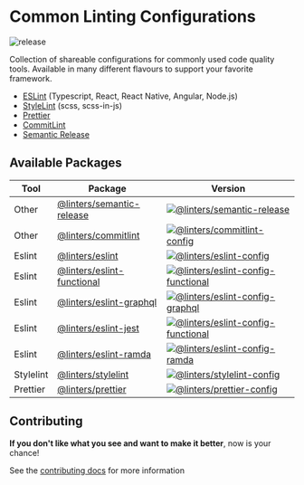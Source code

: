 # Common Linting Configurations

![release](https://github.com/developer239/linters/workflows/release/badge.svg)

Collection of shareable configurations for commonly used code quality tools. Available in many different flavours to support your favorite framework.

- [ESLint](https://github.com/eslint/eslint) (Typescript, React, React Native, Angular, Node.js)
- [StyleLint](https://github.com/stylelint/stylelint) (scss, scss-in-js)
- [Prettier](https://github.com/prettier/prettier)
- [CommitLint](https://github.com/conventional-changelog/commitlint) 
- [Semantic Release](https://github.com/semantic-release/github)

## Available Packages

| Tool       | Package                                                                                 | Version                                                           | 
| ---------- | --------------------------------------------------------------------------------------- | ------------------------------------------------------------------
| Other      | [@linters/semantic-release](packages/semantic-release/semantic-release)                 | [![@linters/semantic-release][sr-badge]][sr-npm]                  | 
| Other      | [@linters/commitlint](packages/commitlint/commitlint-config)                            | [![@linters/commitlint-config][cl-badge]][cl-npm]                 | 
| Eslint     | [@linters/eslint](packages/eslint/eslint-config)                                        | [![@linters/eslint-config][es-badge]][es-npm]                     | 
| Eslint     | [@linters/eslint-functional](packages/eslint/eslint-config-functional)                  | [![@linters/eslint-config-functional][esfc-badge]][esfc-npm]      | 
| Eslint     | [@linters/eslint-graphql](packages/eslint/eslint-config-graphql)                        | [![@linters/eslint-config-graphql][esgql-badge]][esgql-npm]       | 
| Eslint     | [@linters/eslint-jest](packages/eslint/eslint-config-jest)                              | [![@linters/eslint-config-functional][esjest-badge]][esjest-npm]  | 
| Eslint     | [@linters/eslint-ramda](packages/eslint/eslint-config-ramda)                            | [![@linters/eslint-config-ramda][esrm-badge]][esrm-npm]           | 
| Stylelint  | [@linters/stylelint](packages/stylelint/stylelint-config)                               | [![@linters/stylelint-config][sl-badge]][sl-npm]                  | 
| Prettier   | [@linters/prettier](packages/prettier/prettier-config)                                  | [![@linters/prettier-config][pr-badge]][pr-npm]                   | 

## Contributing
**If you don't like what you see and want to make it better**, now is your chance!

See the [contributing docs](/CONTRIBUTING.md) for more information

[sr-badge]: https://badge.fury.io/js/%40linters%2Fsemantic-release.svg
[sr-npm]: https://badge.fury.io/js/%40linters%2Fsemantic-release

[cl-badge]: https://badge.fury.io/js/%40linters%2Fcommitlint-config.svg
[cl-npm]: https://badge.fury.io/js/%40linters%2Fcommitlint-config

[es-badge]: https://badge.fury.io/js/%40linters%2Feslint-config.svg
[es-npm]: https://badge.fury.io/js/%40linters%2Feslint-config

[esfc-badge]: https://badge.fury.io/js/%40linters%2Feslint-config-functional.svg
[esfc-npm]: https://badge.fury.io/js/%40linters%2Feslint-config-functional

[esgql-badge]: https://badge.fury.io/js/%40linters%2Feslint-config-graphql.svg
[esgql-npm]: https://badge.fury.io/js/%40linters%2Feslint-config-graphql

[esjest-badge]: https://badge.fury.io/js/%40linters%2Feslint-config-jest.svg
[esjest-npm]: https://badge.fury.io/js/%40linters%2Feslint-config-jest

[esrm-badge]: https://badge.fury.io/js/%40linters%2Feslint-config-ramda.svg
[esrm-npm]: https://badge.fury.io/js/%40linters%2Feslint-config-ramda

[sl-badge]: https://badge.fury.io/js/%40linters%2Feslint-config.svg
[sl-npm]: https://badge.fury.io/js/%40linters%2Feslint-config

[pr-badge]: https://badge.fury.io/js/%40linters%2Feslint-config.svg
[pr-npm]: https://badge.fury.io/js/%40linters%2Feslint-config
